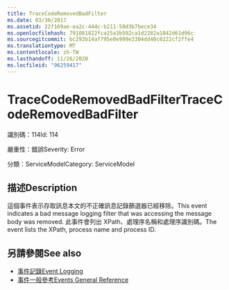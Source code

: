 ```yaml
---
title: TraceCodeRemovedBadFilter
ms.date: 03/30/2017
ms.assetid: 22f169ae-ea2c-444c-b211-50d3b7bece34
ms.openlocfilehash: 791081822fca15a3b592ca1d2282a1842d61d96c
ms.sourcegitcommit: bc293b14af795e0e999e3304dd40c0222cf2ffe4
ms.translationtype: MT
ms.contentlocale: zh-TW
ms.lasthandoff: 11/26/2020
ms.locfileid: "96259417"
---
```

# <a name="tracecoderemovedbadfilter"></a><span data-ttu-id="3b241-102">TraceCodeRemovedBadFilter</span><span class="sxs-lookup"><span data-stu-id="3b241-102">TraceCodeRemovedBadFilter</span></span>

<span data-ttu-id="3b241-103">識別碼：114</span><span class="sxs-lookup"><span data-stu-id="3b241-103">Id: 114</span></span>  
  
 <span data-ttu-id="3b241-104">嚴重性：錯誤</span><span class="sxs-lookup"><span data-stu-id="3b241-104">Severity: Error</span></span>  
  
 <span data-ttu-id="3b241-105">分類：ServiceModel</span><span class="sxs-lookup"><span data-stu-id="3b241-105">Category: ServiceModel</span></span>  
  
## <a name="description"></a><span data-ttu-id="3b241-106">描述</span><span class="sxs-lookup"><span data-stu-id="3b241-106">Description</span></span>  

 <span data-ttu-id="3b241-107">這個事件表示存取訊息本文的不正確訊息記錄篩選器已經移除。</span><span class="sxs-lookup"><span data-stu-id="3b241-107">This event indicates a bad message logging filter that was accessing the message body was removed.</span></span> <span data-ttu-id="3b241-108">此事件會列出 XPath、處理序名稱和處理序識別碼。</span><span class="sxs-lookup"><span data-stu-id="3b241-108">The event lists the XPath, process name and process ID.</span></span>  
  
## <a name="see-also"></a><span data-ttu-id="3b241-109">另請參閱</span><span class="sxs-lookup"><span data-stu-id="3b241-109">See also</span></span>

- [<span data-ttu-id="3b241-110">事件記錄</span><span class="sxs-lookup"><span data-stu-id="3b241-110">Event Logging</span></span>](index.md)
- [<span data-ttu-id="3b241-111">事件一般參考</span><span class="sxs-lookup"><span data-stu-id="3b241-111">Events General Reference</span></span>](events-general-reference.md)
